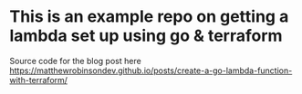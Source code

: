 # This is an example repo on getting a lambda set up using go & terraform
Source code for the blog post here https://matthewrobinsondev.github.io/posts/create-a-go-lambda-function-with-terraform/
